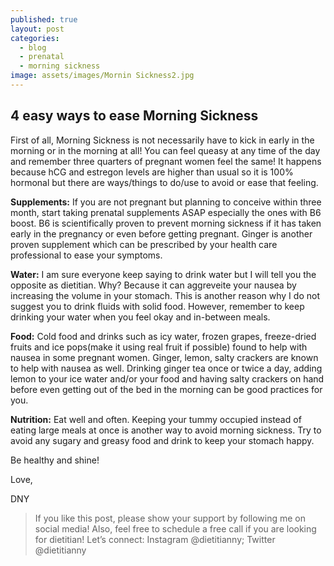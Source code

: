 ```yaml
---
published: true
layout: post
categories:
  - blog
  - prenatal
  - morning sickness
image: assets/images/Mornin Sickness2.jpg
---
```

## 4 easy ways to ease Morning Sickness

First of all, Morning Sickness is not necessarily have to kick in early in the morning or in the morning at all! You can feel queasy at any time of the day and remember three quarters of pregnant women feel the same! It happens because hCG and estregon levels are higher than usual so it is 100% hormonal but there are ways/things to do/use to avoid or ease that feeling.

**Supplements:**
If you are not pregnant but planning to conceive within three month, start taking prenatal supplements ASAP especially the ones with B6 boost. B6 is scientifically proven to prevent morning sickness if it has taken early in the pregnancy or even before getting pregnant. Ginger is another proven supplement which can be prescribed by your health care professional to ease your symptoms.

**Water:**
I am sure everyone keep saying to drink water but I will tell you the opposite as dietitian. Why? Because it can aggreveite your nausea by increasing the volume in your stomach. This is another reason why I do not suggest you to drink fluids with solid food. However, remember to keep drinking your water when you feel okay and in-between meals. 

**Food:**
Cold food and drinks such as icy water, frozen grapes, freeze-dried fruits and ice pops(make it using real fruit if possible) found to help with nausea in some pregnant women. Ginger, lemon, salty crackers are known to help with nausea as well. Drinking ginger tea once or twice a day, adding lemon to your ice water and/or your food and having salty crackers on hand before even getting out of the bed in the morning can be good practices for you.

**Nutrition:**
Eat well and often. Keeping your tummy occupied instead of eating large meals at once is another way to avoid morning sickness. Try to avoid any sugary and greasy food and drink to keep your stomach happy. 

Be healthy and shine!

Love, 

DNY

> If you like this post, please show your support by following me on social media! Also, feel free to schedule a free call if you are looking for dietitian!
Let’s connect: Instagram @dietitianny; Twitter @dietitianny
